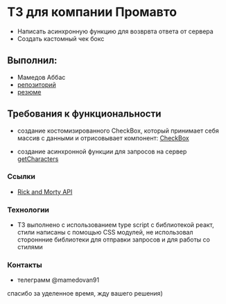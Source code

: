 # ТЗ для компании Промавто

- Написать асинхронную функцию для возврвта ответа от сервера
- Создать кастомный чек бокс

## Выполнил:

- Мамедов Аббас
- [репозиторий](https://github.com/abbascloud)
- [резюме](https://zarechnyj.hh.ru/resume/0b132ef5ff046b60190039ed1f376d65314652)

## Требования к функциональности

- cоздание костомизированного CheckBox, который принимает себя массив с данными и отрисовывает компонент: [CheckBox](https://github.com/Abbascloud/checkBox/tree/master/src/components/CheckBox)

- создание асинхронной функции для запросов на сервер [getCharacters](https://github.com/Abbascloud/checkBox/blob/master/src/api/getCharacters.ts)

### Ссылки

- [Rick and Morty API](https://rickandmortyapi.com/)

### Технологии

- ТЗ выполнено с использованием type script c библиотекой реакт, стили написаны с помощью CSS модулей, не использовал стороннние библиотеки для отправки запросов и для работы со стилями

### Контакты

- телеграмм @mamedovan91

спасибо за уделенное время, жду вашего решения)
